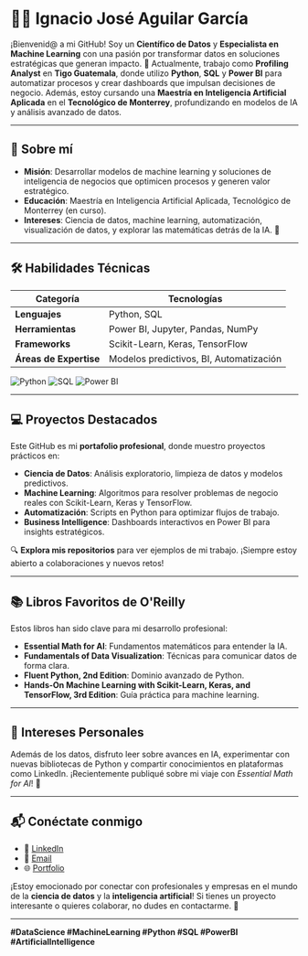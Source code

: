# 👨‍💻 Ignacio José Aguilar García

¡Bienvenid@ a mi GitHub! Soy un **Científico de Datos** y **Especialista en Machine Learning** con una pasión por transformar datos en soluciones estratégicas que generan impacto. 🌟 Actualmente, trabajo como **Profiling Analyst** en **Tigo Guatemala**, donde utilizo **Python**, **SQL** y **Power BI** para automatizar procesos y crear dashboards que impulsan decisiones de negocio. Además, estoy cursando una **Maestría en Inteligencia Artificial Aplicada** en el **Tecnológico de Monterrey**, profundizando en modelos de IA y análisis avanzado de datos.

---

## 🚀 Sobre mí

- **Misión**: Desarrollar modelos de machine learning y soluciones de inteligencia de negocios que optimicen procesos y generen valor estratégico.
- **Educación**: Maestría en Inteligencia Artificial Aplicada, Tecnológico de Monterrey (en curso).
- **Intereses**: Ciencia de datos, machine learning, automatización, visualización de datos, y explorar las matemáticas detrás de la IA. 🧮

---

## 🛠️ Habilidades Técnicas

| **Categoría**         | **Tecnologías**                     |
|-----------------------|-------------------------------------|
| **Lenguajes**         | Python, SQL                         |
| **Herramientas**      | Power BI, Jupyter, Pandas, NumPy    |
| **Frameworks**        | Scikit-Learn, Keras, TensorFlow     |
| **Áreas de Expertise**| Modelos predictivos, BI, Automatización |

![Python](https://img.shields.io/badge/Python-3776AB?style=for-the-badge&logo=python&logoColor=white)
![SQL](https://img.shields.io/badge/SQL-4479A1?style=for-the-badge&logo=postgresql&logoColor=white)
![Power BI](https://img.shields.io/badge/Power%20BI-F2C811?style=for-the-badge&logo=powerbi&logoColor=black)

---

## 💻 Proyectos Destacados

Este GitHub es mi **portafolio profesional**, donde muestro proyectos prácticos en:
- **Ciencia de Datos**: Análisis exploratorio, limpieza de datos y modelos predictivos.
- **Machine Learning**: Algoritmos para resolver problemas de negocio reales con Scikit-Learn, Keras y TensorFlow.
- **Automatización**: Scripts en Python para optimizar flujos de trabajo.
- **Business Intelligence**: Dashboards interactivos en Power BI para insights estratégicos.

🔍 **Explora mis repositorios** para ver ejemplos de mi trabajo. ¡Siempre estoy abierto a colaboraciones y nuevos retos!

---

## 📚 Libros Favoritos de O'Reilly

Estos libros han sido clave para mi desarrollo profesional:
- **Essential Math for AI**: Fundamentos matemáticos para entender la IA.
- **Fundamentals of Data Visualization**: Técnicas para comunicar datos de forma clara.
- **Fluent Python, 2nd Edition**: Dominio avanzado de Python.
- **Hands-On Machine Learning with Scikit-Learn, Keras, and TensorFlow, 3rd Edition**: Guía práctica para machine learning.

---

## 🌟 Intereses Personales

Además de los datos, disfruto leer sobre avances en IA, experimentar con nuevas bibliotecas de Python y compartir conocimientos en plataformas como LinkedIn. ¡Recientemente publiqué sobre mi viaje con *Essential Math for AI*! 📖

---

## 📬 Conéctate conmigo

- 🔗 [LinkedIn](https://www.linkedin.com/in/ignaciojag/)
- 📧 [Email](mailto:ignacioag.iid@gmail.com)
- 🌐 [Portfolio](#)

¡Estoy emocionado por conectar con profesionales y empresas en el mundo de la **ciencia de datos** y la **inteligencia artificial**! Si tienes un proyecto interesante o quieres colaborar, no dudes en contactarme. 🚀

---

**#DataScience #MachineLearning #Python #SQL #PowerBI #ArtificialIntelligence**